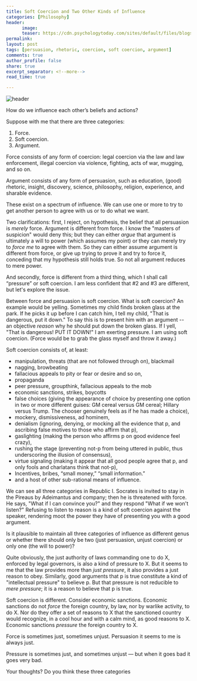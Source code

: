 ```yaml
---
title: Soft Coercion and Two Other Kinds of Influence
categories: [Philosophy]
header:
      image: 
      teaser: https://cdn.psychologytoday.com/sites/default/files/blogs/84326/2013/10/135166-141118.jpg
permalink: 
layout: post
tags: [persuasion, rhetoric, coercion, soft coercion, argument]
comments: true
author_profile: false
share: true
excerpt_separator: <!--more-->
read_time: true

---
```



![header](https://cdn.psychologytoday.com/sites/default/files/blogs/84326/2013/10/135166-141118.jpg)


How do we influence each other’s beliefs and actions? 

Suppose with me that there are three categories:  

1. Force. 
2. Soft coercion. 
3. Argument.  

Force consists of any form of coercion: legal coercion via the law and law enforcement, illegal coercion via violence, fighting, acts of war, mugging, and so on. 

Argument consists of any form of persuasion, such as education, (good) rhetoric, insight, discovery, science, philosophy, religion, experience, and sharable evidence.

These exist on a spectrum of influence. We can use one or more to try to get another person to agree with us or to do what we want. 

Two clarifications: first, I reject, on hypothesis, the belief that all persuasion is *merely* force. Argument is different from force. I know the "masters of suspicion" would deny this; but they can either *argue* that argument is ultimately a will to power (which assumes my point) or they can merely try to *force me* to agree with them. So they can either assume argument is different from force, or give up trying to prove it and try to force it, conceding that my hypothesis still holds true.  So not all argument reduces to mere power. 

And secondly, force is different from a third thing, which I shall call  “pressure” or soft coercion. I am less confident that #2 and #3 are different, but let's explore the issue. 

Between force and persuasion is soft coercion.  What is soft coercion? An example would be yelling. Sometimes my child finds broken glass at the park. If he picks it up before I can catch him, I tell my child, "That is dangerous, put it down." To say this is to present him with an argument -- an objective *reason* why he should put down the broken glass.  If I yell, "That is dangerous! PUT IT DOWN!" I am exerting pressure. I am using soft coercion. (Force would be to grab the glass myself and throw it away.)

Soft coercion consists of, at least: 

- manipulation, threats (that are not followed through on), blackmail
- nagging, browbeating
- fallacious appeals to pity or fear or desire and so on, 
- propaganda
- peer pressure, groupthink, fallacious appeals to the mob
- economic sanctions, strikes, boycotts
- false choices (giving the appearance of choice by presenting one option in two or more different guises: GM cereal versus GM cereal; Hillary versus Trump. The chooser genuinely feels as if he has made a choice), 
- mockery, dismissiveness, ad hominem, 
- denialism (ignoring, denying, or mocking all the evidence that p, and ascribing false motives to those who affirm that p), 
- gaslighting (making the person who affirms p on good evidence feel crazy), 
- rushing the stage (preventing not-p from being uttered in public, thus underscoring the illusion of consensus), 
- virtue signaling (making it appear that all good people agree that p, and only fools and charlatans think that not-p),
- Incentives, bribes, “small money,” “small information.”
- and a host of other sub-rational means of influence. 

We can see all three categories in Republic I. Socrates is invited to stay in the Pireaus by Adeimantus and company; then he is threatened with force. He says, "What if I can convince you?" and they respond "What if we won't listen?" Refusing to listen to reason is a kind of soft coercion against the speaker, rendering moot the power they have of presenting you with a good argument.

Is it plausible to maintain all three categories of influence as different genus or whether there should only be two (just persuasion, unjust coercion) or only one (the will to power)?  

Quite obviously, the just authority of laws commanding one to do X, enforced by legal governors, is also a kind of pressure to X.  But it seems to me that the law provides more than *just pressure*, it also provides a just reason to obey. Similarly, good arguments that p is true constitute a kind of "intellectual pressure" to believe p. But that pressure is not reducible to *mere pressure*; it is a reason to believe that p is true. 

Soft coercion is different. Consider economic sanctions. Economic sanctions do not *force* the foreign country, by law, nor by warlike activity, to do X. Nor do they offer a set of reasons to X that the sanctioned country would recognize, in a cool hour and with a calm mind, as good reasons to X. Economic sanctions *pressure* the foreign country to X. 

Force is sometimes just, sometimes unjust. Persuasion it seems to me is always just. 

Pressure is sometimes just, and sometimes unjust — but when it goes bad it goes very bad. 

Your thoughts? Do you think these three categories
